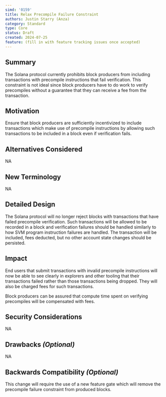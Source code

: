 ```yaml
---
simd: '0159'
title: Relax Precompile Failure Constraint
authors: Justin Starry (Anza)
category: Standard
type: Core
status: Draft
created: 2024-07-25
feature: (fill in with feature tracking issues once accepted)
---
```


## Summary

The Solana protocol currently prohibits block producers from including transactions
with precompile instructions that fail verification. This constraint is not ideal
since block producers have to do work to verify precompiles without a guarantee
that they can receive a fee from the transaction.

## Motivation

Ensure that block producers are sufficiently incentivized to include transactions
which make use of precompile instructions by allowing such transactions to be
included in a block even if verification fails.

## Alternatives Considered

NA

## New Terminology

NA

## Detailed Design

The Solana protocol will no longer reject blocks with transactions that have
failed precompile verification. Such transactions will be allowed to be recorded
in a block and verification failures should be handled similarly to how SVM
program instruction failures are handled. The transaction will be included, fees
deducted, but no other account state changes should be persisted.

## Impact

End users that submit transactions with invalid precompile instructions will now
be able to see clearly in explorers and other tooling that their transactions
failed rather than those transactions being dropped. They will also be charged
fees for such transactions.

Block producers can be assured that compute time spent on verifying precompiles
will be compensated with fees.

## Security Considerations

NA

## Drawbacks *(Optional)*

NA

## Backwards Compatibility *(Optional)*

This change will require the use of a new feature gate which will remove
the precompile failure constraint from produced blocks.

